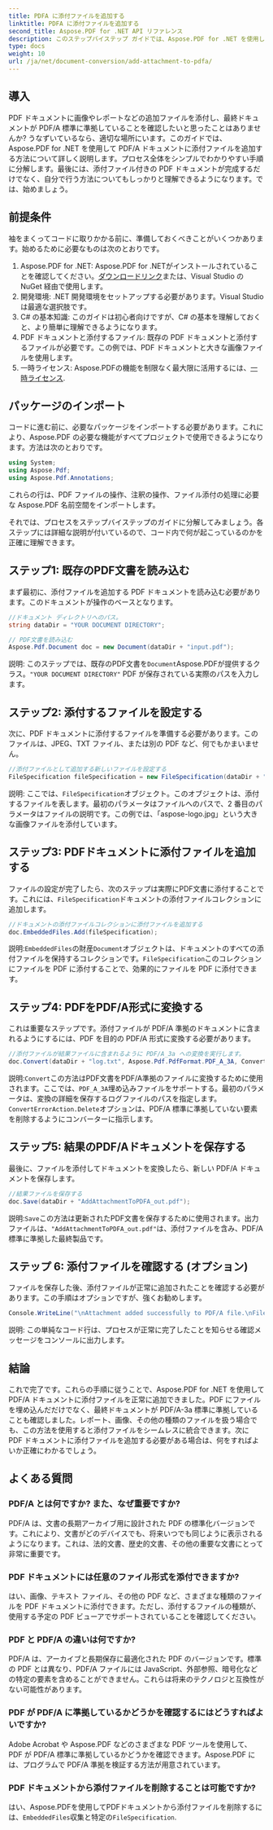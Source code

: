 ```yaml
---
title: PDFA に添付ファイルを追加する
linktitle: PDFA に添付ファイルを追加する
second_title: Aspose.PDF for .NET API リファレンス
description: このステップバイステップ ガイドでは、Aspose.PDF for .NET を使用して PDF/A ドキュメントに添付ファイルを追加する方法を学習します。
type: docs
weight: 10
url: /ja/net/document-conversion/add-attachment-to-pdfa/
---
```

## 導入

PDF ドキュメントに画像やレポートなどの追加ファイルを添付し、最終ドキュメントが PDF/A 標準に準拠していることを確認したいと思ったことはありませんか? うなずいているなら、適切な場所にいます。このガイドでは、Aspose.PDF for .NET を使用して PDF/A ドキュメントに添付ファイルを追加する方法について詳しく説明します。プロセス全体をシンプルでわかりやすい手順に分解します。最後には、添付ファイル付きの PDF ドキュメントが完成するだけでなく、自分で行う方法についてもしっかりと理解できるようになります。では、始めましょう。

## 前提条件

袖をまくってコードに取りかかる前に、準備しておくべきことがいくつかあります。始めるために必要なものは次のとおりです。

1.  Aspose.PDF for .NET: Aspose.PDF for .NETがインストールされていることを確認してください。[ダウンロードリンク](https://releases.aspose.com/pdf/net/)または、Visual Studio の NuGet 経由で使用します。
2. 開発環境: .NET 開発環境をセットアップする必要があります。Visual Studio は最適な選択肢です。
3. C# の基本知識: このガイドは初心者向けですが、C# の基本を理解しておくと、より簡単に理解できるようになります。
4. PDF ドキュメントと添付するファイル: 既存の PDF ドキュメントと添付するファイルが必要です。この例では、PDF ドキュメントと大きな画像ファイルを使用します。
5. 一時ライセンス: Aspose.PDFの機能を制限なく最大限に活用するには、[一時ライセンス](https://purchase.aspose.com/temporary-license/).

## パッケージのインポート

コードに進む前に、必要なパッケージをインポートする必要があります。これにより、Aspose.PDF の必要な機能がすべてプロジェクトで使用できるようになります。方法は次のとおりです。

```csharp
using System;
using Aspose.Pdf;
using Aspose.Pdf.Annotations;
```

これらの行は、PDF ファイルの操作、注釈の操作、ファイル添付の処理に必要な Aspose.PDF 名前空間をインポートします。

それでは、プロセスをステップバイステップのガイドに分解してみましょう。各ステップには詳細な説明が付いているので、コード内で何が起こっているのかを正確に理解できます。

## ステップ1: 既存のPDF文書を読み込む

まず最初に、添付ファイルを追加する PDF ドキュメントを読み込む必要があります。このドキュメントが操作のベースとなります。

```csharp
//ドキュメント ディレクトリへのパス。
string dataDir = "YOUR DOCUMENT DIRECTORY";

// PDF文書を読み込む
Aspose.Pdf.Document doc = new Document(dataDir + "input.pdf");
```

説明: このステップでは、既存のPDF文書を`Document`Aspose.PDFが提供するクラス。`"YOUR DOCUMENT DIRECTORY"` PDF が保存されている実際のパスを入力します。

## ステップ2: 添付するファイルを設定する

次に、PDF ドキュメントに添付するファイルを準備する必要があります。このファイルは、JPEG、TXT ファイル、または別の PDF など、何でもかまいません。

```csharp
//添付ファイルとして追加する新しいファイルを設定する
FileSpecification fileSpecification = new FileSpecification(dataDir + "aspose-logo.jpg", "Large Image file");
```

説明: ここでは、`FileSpecification`オブジェクト。このオブジェクトは、添付するファイルを表します。最初のパラメータはファイルへのパスで、2 番目のパラメータはファイルの説明です。この例では、「aspose-logo.jpg」という大きな画像ファイルを添付しています。

## ステップ3: PDFドキュメントに添付ファイルを追加する

ファイルの設定が完了したら、次のステップは実際にPDF文書に添付することです。これには、`FileSpecification`ドキュメントの添付ファイルコレクションに追加します。

```csharp
//ドキュメントの添付ファイルコレクションに添付ファイルを追加する
doc.EmbeddedFiles.Add(fileSpecification);
```

説明:`EmbeddedFiles`の財産`Document`オブジェクトは、ドキュメントのすべての添付ファイルを保持するコレクションです。`FileSpecification`このコレクションにファイルを PDF に添付することで、効果的にファイルを PDF に添付できます。

## ステップ4: PDFをPDF/A形式に変換する

これは重要なステップです。添付ファイルが PDF/A 準拠のドキュメントに含まれるようにするには、PDF を目的の PDF/A 形式に変換する必要があります。

```csharp
//添付ファイルが結果ファイルに含まれるように PDF/A_3a への変換を実行します。
doc.Convert(dataDir + "log.txt", Aspose.Pdf.PdfFormat.PDF_A_3A, ConvertErrorAction.Delete);
```

説明:`Convert`この方法はPDF文書をPDF/A準拠のファイルに変換するために使用されます。ここでは、`PDF_A_3A`埋め込みファイルをサポートする。最初のパラメータは、変換の詳細を保存するログファイルのパスを指定します。`ConvertErrorAction.Delete`オプションは、PDF/A 標準に準拠していない要素を削除するようにコンバーターに指示します。

## ステップ5: 結果のPDF/Aドキュメントを保存する

最後に、ファイルを添付してドキュメントを変換したら、新しい PDF/A ドキュメントを保存します。

```csharp
//結果ファイルを保存する
doc.Save(dataDir + "AddAttachmentToPDFA_out.pdf");
```

説明:`Save`この方法は更新されたPDF文書を保存するために使用されます。出力ファイルは、`"AddAttachmentToPDFA_out.pdf"`は、添付ファイルを含み、PDF/A 標準に準拠した最終製品です。

## ステップ 6: 添付ファイルを確認する (オプション)

ファイルを保存した後、添付ファイルが正常に追加されたことを確認する必要があります。この手順はオプションですが、強くお勧めします。

```csharp
Console.WriteLine("\nAttachment added successfully to PDF/A file.\nFile saved at " + dataDir);
```

説明: この単純なコード行は、プロセスが正常に完了したことを知らせる確認メッセージをコンソールに出力します。

## 結論

これで完了です。これらの手順に従うことで、Aspose.PDF for .NET を使用して PDF/A ドキュメントに添付ファイルを正常に追加できました。PDF にファイルを埋め込んだだけでなく、最終ドキュメントが PDF/A-3a 標準に準拠していることも確認しました。レポート、画像、その他の種類のファイルを扱う場合でも、この方法を使用すると添付ファイルをシームレスに統合できます。次に PDF ドキュメントに添付ファイルを追加する必要がある場合は、何をすればよいか正確にわかるでしょう。

## よくある質問

### PDF/A とは何ですか? また、なぜ重要ですか?  
PDF/A は、文書の長期アーカイブ用に設計された PDF の標準化バージョンです。これにより、文書がどのデバイスでも、将来いつでも同じように表示されるようになります。これは、法的文書、歴史的文書、その他の重要な文書にとって非常に重要です。

### PDF ドキュメントには任意のファイル形式を添付できますか?  
はい、画像、テキスト ファイル、その他の PDF など、さまざまな種類のファイルを PDF ドキュメントに添付できます。ただし、添付するファイルの種類が、使用する予定の PDF ビューアでサポートされていることを確認してください。

### PDF と PDF/A の違いは何ですか?  
PDF/A は、アーカイブと長期保存に最適化された PDF のバージョンです。標準の PDF とは異なり、PDF/A ファイルには JavaScript、外部参照、暗号化などの特定の要素を含めることができません。これらは将来のテクノロジと互換性がない可能性があります。

### PDF が PDF/A に準拠しているかどうかを確認するにはどうすればよいですか?  
Adobe Acrobat や Aspose.PDF などのさまざまな PDF ツールを使用して、PDF が PDF/A 標準に準拠しているかどうかを確認できます。Aspose.PDF には、プログラムで PDF/A 準拠を検証する方法が用意されています。

### PDF ドキュメントから添付ファイルを削除することは可能ですか?  
はい、Aspose.PDFを使用してPDFドキュメントから添付ファイルを削除するには、`EmbeddedFiles`収集と特定の`FileSpecification`.